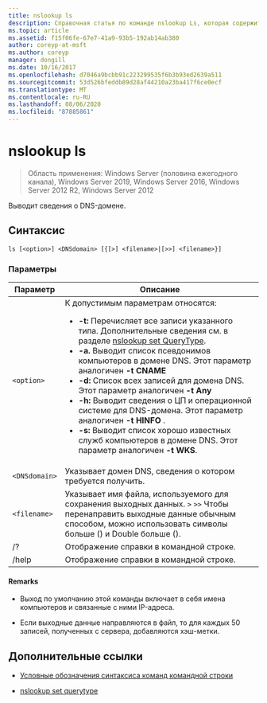 ```yaml
---
title: nslookup ls
description: Справочная статья по команде nslookup Ls, которая содержит сведения о домене DNS.
ms.topic: article
ms.assetid: f15f06fe-67e7-41a9-93b5-192ab14ab380
author: coreyp-at-msft
ms.author: coreyp
manager: dongill
ms.date: 10/16/2017
ms.openlocfilehash: d7046a9bcbb91c223299535f6b3b93ed2639a511
ms.sourcegitcommit: 53d526bfeddb89d28af44210a23ba417f6ce0ecf
ms.translationtype: MT
ms.contentlocale: ru-RU
ms.lasthandoff: 08/06/2020
ms.locfileid: "87885861"
---
```

# <a name="nslookup-ls"></a>nslookup ls

> Область применения: Windows Server (половина ежегодного канала), Windows Server 2019, Windows Server 2016, Windows Server 2012 R2, Windows Server 2012

Выводит сведения о DNS-домене.

## <a name="syntax"></a>Синтаксис

```
ls [<option>] <DNSdomain> [{[>] <filename>|[>>] <filename>}]
```

### <a name="parameters"></a>Параметры

| Параметр | Описание |
| --------- | ----------- |
| `<option>` | К допустимым параметрам относятся:<ul><li>**-t:** Перечисляет все записи указанного типа. Дополнительные сведения см. в разделе [nslookup set QueryType](nslookup-set-querytype.md).</li><li>**-а.** Выводит список псевдонимов компьютеров в домене DNS. Этот параметр аналогичен **-t CNAME**</li><li>**-d:** Список всех записей для домена DNS. Этот параметр аналогичен **-t Any**</li><li>**-h:** Выводит сведения о ЦП и операционной системе для DNS-домена. Этот параметр аналогичен **-t HINFO** .</li><li>**-s:** Выводит список хорошо известных служб компьютеров в домене DNS. Этот параметр аналогичен **-t WKS**. |
| `<DNSdomain>` | Указывает домен DNS, сведения о котором требуется получить. |
| `<filename>` | Указывает имя файла, используемого для сохранения выходных данных. `>` `>>` Чтобы перенаправить выходные данные обычным способом, можно использовать символы больше () и Double больше (). |
| /? | Отображение справки в командной строке. |
| /help | Отображение справки в командной строке. |

#### <a name="remarks"></a>Remarks

- Выход по умолчанию этой команды включает в себя имена компьютеров и связанные с ними IP-адреса.

- Если выходные данные направляются в файл, то для каждых 50 записей, полученных с сервера, добавляются хэш-метки.

## <a name="additional-references"></a>Дополнительные ссылки

- [Условные обозначения синтаксиса команд командной строки](command-line-syntax-key.md)

- [nslookup set querytype](nslookup-set-querytype.md)
